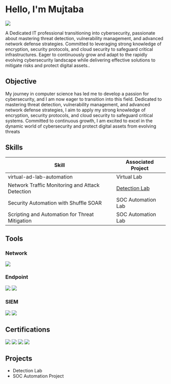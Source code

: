 # Hello, I'm Mujtaba
<a href="https://linkedin.com"><img src="https://img.shields.io/badge/-LinkedIn-0072b1?&style=for-the-badge&logo=linkedin&logoColor=white" /></a>


A Dedicated IT professional transitioning into cybersecurity, passionate about mastering threat detection, vulnerability management, and advanced network defense strategies. Committed to leveraging strong knowledge of encryption,
security protocols, and cloud security to safeguard critical infrastructures. Eager to continuously grow and adapt to the rapidly evolving cybersecurity landscape while delivering effective solutions to mitigate risks and protect digital assets..

## Objective

My journey in computer science has led me to develop a passion for cybersecurity, and I am now eager to transition into this field. Dedicated to mastering threat detection, vulnerability management, and advanced network defense strategies,
I aim to apply my strong knowledge of encryption, security protocols, and cloud security to safeguard critical systems. Committed to continuous growth, I am excited to excel in the dynamic world of cybersecurity and protect digital assets 
from evolving threats

## Skills


| Skill                                         | Associated Project         |
|-----------------------------------------------|----------------------------|
| virtual-ad-lab-automation          | <a>Virtual Lab</a>|
| Network Traffic Monitoring and Attack Detection | <a href="https://google.com">Detection Lab</a>|
| Security Automation with Shuffle SOAR         | SOC Automation Lab|
| Scripting and Automation for Threat Mitigation | SOC Automation Lab|

## Tools


### Network
<div>
    <img src="https://img.shields.io/badge/-Wireshark-1679A7?&style=for-the-badge&logo=Wireshark&logoColor=white" />
  
</div>

### Endpoint
<div>
    <img src="https://img.shields.io/badge/-Microsoft_Defender_for_Endpoint-00A4EF?&style=for-the-badge&logo=Microsoft&logoColor=white" />
    <img src="https://img.shields.io/badge/-Velociraptor-4B275F?&style=for-the-badge&logo=Velociraptor&logoColor=white" />
</div>

### SIEM
<div>
    <img src="https://img.shields.io/badge/-Microsoft_Sentinel-0078D4?&style=for-the-badge&logo=Microsoft&logoColor=white" />
    <img src="https://img.shields.io/badge/-Splunk-000000?&style=for-the-badge&logo=Splunk&logoColor=white" />
</div>

## Certifications
<div>
<img src="https://img.shields.io/badge/-Security%2B-FF0000?&style=for-the-badge&logo=CompTIA&logoColor=white" />
<img src="https://img.shields.io/badge/-Network%2B-007ACC?&style=for-the-badge&logo=CompTIA&logoColor=white" />
<img src="https://img.shields.io/badge/-Azure%20900-0078D4?&style=for-the-badge&logo=Microsoft%20Azure&logoColor=white" />
<a href="https://cp.certmetrics.com/amazon/en/public/verify/credential/22e46cd8fc964aa3a49e5d1225d9afec" target="_blank">
    <img src="https://img.shields.io/badge/-AWS%20Solutions%20Architect%20SAA--C03-232F3E?&style=for-the-badge&logo=Amazon%20AWS&logoColor=white" />
</a>


</div>

## Projects
- Detection Lab
- SOC Automation Project
